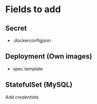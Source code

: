 # Fields to add

## Secret

- .dockerconfigjson

## Deployment (Own images)

- spec.template

## StatefulSet (MySQL)

_Add credentials_
